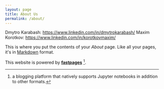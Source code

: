```yaml
---
layout: page
title: About Us
permalink: /about/
---
```


Dmytro Karabash: https://www.linkedin.com/in/dmytrokarabash/
Maxim Korotkov: https://www.linkedin.com/in/korotkovmaxim/


This is where you put the contents of your *About* page. Like all your pages, it's in [Markdown](https://guides.github.com/features/mastering-markdown/) format.

This website is powered by **[fastpages](https://github.com/fastai/fastpages)** [^1].



[^1]:a blogging platform that natively supports Jupyter notebooks in addition to other formats.
